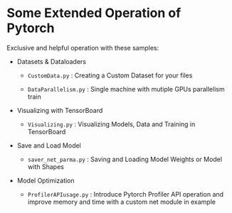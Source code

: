 # Some Extended Operation of Pytorch

Exclusive and helpful operation with these samples:

- Datasets & Dataloaders

  - `CustomData.py` : Creating a Custom Dataset for your files

  - `DataParallelism.py` : Single machine with mutiple GPUs parallelism train

- Visualizing with TensorBoard

  - `Visualizing.py` : Visualizing Models, Data and Training in TensorBoard

- Save and Load Model

  - `saver_net_parma.py` : Saving and Loading Model Weights or Model with Shapes

- Model Optimization
  
  - `ProfilerAPIusage.py` : Introduce Pytorch Profiler API operation and improve memory and time with a custom net module in example
